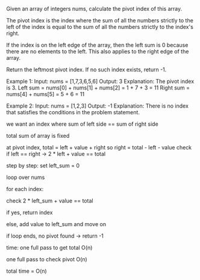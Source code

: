 Given an array of integers nums, calculate the pivot index of this array.

The pivot index is the index where the sum of all the numbers strictly to the left of the index is equal to the sum of all the numbers strictly to the index's right.

If the index is on the left edge of the array, then the left sum is 0 because there are no elements to the left. This also applies to the right edge of the array.

Return the leftmost pivot index. If no such index exists, return -1.

Example 1:
Input: nums = [1,7,3,6,5,6]
Output: 3
Explanation:
The pivot index is 3.
Left sum = nums[0] + nums[1] + nums[2] = 1 + 7 + 3 = 11
Right sum = nums[4] + nums[5] = 5 + 6 = 11

Example 2:
Input: nums = [1,2,3]
Output: -1
Explanation:
There is no index that satisfies the conditions in the problem statement.

we want an index where sum of left side == sum of right side

total sum of array is fixed

at pivot index, total = left + value + right
so right = total - left - value
check if left == right → 2 \* left + value == total

step by step:
set left_sum = 0

loop over nums

for each index:

check 2 \* left_sum + value == total

if yes, return index

else, add value to left_sum and move on

if loop ends, no pivot found → return -1

time:
one full pass to get total O(n)

one full pass to check pivot O(n)

total time = O(n)

